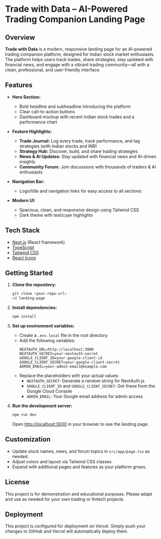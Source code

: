 # Trade with Data – AI-Powered Trading Companion Landing Page

## Overview

**Trade with Data** is a modern, responsive landing page for an AI-powered trading companion platform, designed for Indian stock market enthusiasts. The platform helps users track trades, share strategies, stay updated with financial news, and engage with a vibrant trading community—all with a clean, professional, and user-friendly interface.

## Features

- **Hero Section:**
  - Bold headline and subheadline introducing the platform
  - Clear call-to-action buttons
  - Dashboard mockup with recent Indian stock trades and a performance chart

- **Feature Highlights:**
  - **Trade Journal:** Log every trade, track performance, and tag strategies (with Indian stocks and INR)
  - **Strategy Hub:** Discover, build, and share trading strategies
  - **News & AI Updates:** Stay updated with financial news and AI-driven insights
  - **Community Forum:** Join discussions with thousands of traders & AI enthusiasts

- **Navigation Bar:**
  - Logo/title and navigation links for easy access to all sections

- **Modern UI:**
  - Spacious, clean, and responsive design using Tailwind CSS
  - Dark theme with teal/cyan highlights

## Tech Stack

- [Next.js](https://nextjs.org/) (React framework)
- [TypeScript](https://www.typescriptlang.org/)
- [Tailwind CSS](https://tailwindcss.com/)
- [React Icons](https://react-icons.github.io/react-icons/)

## Getting Started

1. **Clone the repository:**
   ```bash
   git clone <your-repo-url>
   cd landing-page
   ```

2. **Install dependencies:**
   ```bash
   npm install
   ```

3. **Set up environment variables:**
   - Create a `.env.local` file in the root directory
   - Add the following variables:
     ```
     NEXTAUTH_URL=http://localhost:3000
     NEXTAUTH_SECRET=your-nextauth-secret
     GOOGLE_CLIENT_ID=your-google-client-id
     GOOGLE_CLIENT_SECRET=your-google-client-secret
     ADMIN_EMAIL=your-admin-email@example.com
     ```
   - Replace the placeholders with your actual values:
     - `NEXTAUTH_SECRET`: Generate a random string for NextAuth.js
     - `GOOGLE_CLIENT_ID` and `GOOGLE_CLIENT_SECRET`: Get these from the Google Cloud Console
     - `ADMIN_EMAIL`: Your Google email address for admin access

4. **Run the development server:**
   ```bash
   npm run dev
   ```
   Open [http://localhost:3000](http://localhost:3000) in your browser to see the landing page.

## Customization
- Update stock names, news, and forum topics in `src/app/page.tsx` as needed.
- Adjust colors and layout via Tailwind CSS classes.
- Expand with additional pages and features as your platform grows.

## License
This project is for demonstration and educational purposes. Please adapt and use as needed for your own trading or fintech projects.

## Deployment

This project is configured for deployment on Vercel. Simply push your changes to GitHub and Vercel will automatically deploy them.
